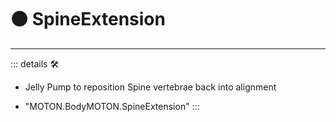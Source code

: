 # 🟠 <motor>SpineExtension</motor>

---

<!-- =================================================== -->
<!-- =================================================== -->
<!-- =================================================== -->
<!-- =================================================== -->
<!-- =================================================== -->
::: details 🛠

- Jelly Pump to reposition Spine vertebrae back into alignment

- "MOTON.BodyMOTON.SpineExtension"
:::
